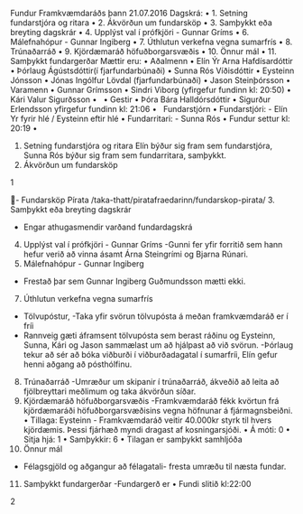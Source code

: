 Fundur Framkvæmdaráðs
þann 21.07.2016
Dagskrá:
• 1. Setning fundarstjóra og ritara
• 2. Ákvörðun um fundarsköp
• 3. Samþykkt eða breyting dagskrár
• 4. Upplýst val í prófkjöri - Gunnar Gríms
• 6. Málefnahópur - Gunnar Ingiberg
• 7. Úthlutun verkefna vegna sumarfrís
• 8. Trúnaðarráð
• 9. Kjördæmaráð höfuðborgarsvæðis
• 10. Önnur mál
• 11. Samþykkt fundargerðar
Mættir eru:
• Aðalmenn
• Elín Ýr Arna Hafdísardóttir
• Þórlaug Ágústsdóttir(í fjarfundarbúnaði)
• Sunna Rós Víðisdóttir
• Eysteinn Jónsson
• Jónas Ingólfur Lövdal (fjarfundarbúnaði)
• Jason Steinþórsson
• Varamenn
• Gunnar Grímsson
• Sindri Viborg (yfirgefur fundinn kl: 20:50)
• Kári Valur Sigurðsson
•  
• Gestir
• Þóra Bára Halldórsdóttir
• Sigurður Erlendsson yfirgefur fundinn kl: 21:06
•  
Fundarstjórn
• Fundarstjóri: - Elín Yr fyrir hlé / Eysteinn eftir hlé
• Fundarritari: - Sunna Rós
• Fundur settur kl: 20:19
•  
1. Setning fundarstjóra og ritara
Elín býður sig fram sem fundarstjóra, Sunna Rós býður sig fram sem fundarritara,
samþykkt.
2. Ákvörðun um fundarsköp

1

- Fundarsköp Pírata
/taka-thatt/piratafraedarinn/fundarskop-pirata/
3. Samþykkt eða breyting dagskrár
- Engar athugasmendir varðand fundardagskrá
4. Upplýst val í prófkjöri - Gunnar Gríms
-Gunni fer yfir forritið sem hann hefur verið að vinna ásamt Árna Steingrími og
Bjarna Rúnari.
6. Málefnahópur - Gunnar Ingiberg
- Frestað þar sem Gunnar Ingiberg Guðmundsson mætti ekki.
7. Úthlutun verkefna vegna sumarfrís
- Tölvupóstur,
-Taka yfir svörun tölvupósta á meðan framkvæmdaráð er í fríi
- Rannveig gæti áframsent tölvupósta sem berast ráðinu og Eysteinn, Sunna,
Kári og Jason sammælast um að hjálpast að við svörun.
-Þórlaug tekur að sér að bóka viðburði í viðburðadagatal í sumarfríi, Elín gefur
henni aðgang að pósthólfinu.
8. Trúnaðarráð
-Umræður um skipanir í trúnaðarráð, ákveðið að leita að fjölbreyttari meðlimum
og taka ákvörðun síðar.
9. Kjördæmaráð höfuðborgarsvæðis
-Framkvæmdaráð fékk kvörtun frá kjördæmaráði höfuðborgarsvæðisins vegna
höfnunar á fjármagnsbeiðni.
• Tillaga: Eysteinn - Framkvæmdaráð veitir 40.000kr styrk til hvers kjördæmis.
Þessi fjárhæð myndi dragast af kosningarsjóði.
• Á
móti:
0
• Sitja hjá:
1
• Samþykkir:
6
• Tilagan er samþykkt samhljóða
10. Önnur mál
- Félagsgjöld og aðgangur að félagatali- fresta umræðu til næsta fundar.
11. Samþykkt fundargerðar
-Fundargerð er
• Fundi slitið kl:22:00

2

